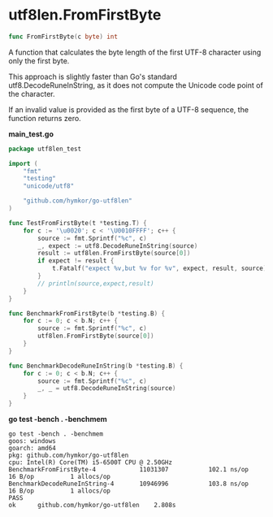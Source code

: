 utf8len.FromFirstByte
=====================

```go
func FromFirstByte(c byte) int
```

A function that calculates the byte length of the first UTF-8 character using only the first byte.

This approach is slightly faster than Go's standard utf8.DecodeRuneInString, as it does not compute the Unicode code point of the character.

If an invalid value is provided as the first byte of a UTF-8 sequence, the function returns zero.

**main_test.go**

```main_test.go
package utf8len_test

import (
    "fmt"
    "testing"
    "unicode/utf8"

    "github.com/hymkor/go-utf8len"
)

func TestFromFirstByte(t *testing.T) {
    for c := '\u0020'; c < '\U0010FFFF'; c++ {
        source := fmt.Sprintf("%c", c)
        _, expect := utf8.DecodeRuneInString(source)
        result := utf8len.FromFirstByte(source[0])
        if expect != result {
            t.Fatalf("expect %v,but %v for %v", expect, result, source)
        }
        // println(source,expect,result)
    }
}

func BenchmarkFromFirstByte(b *testing.B) {
    for c := 0; c < b.N; c++ {
        source := fmt.Sprintf("%c", c)
        utf8len.FromFirstByte(source[0])
    }
}

func BenchmarkDecodeRuneInString(b *testing.B) {
    for c := 0; c < b.N; c++ {
        source := fmt.Sprintf("%c", c)
        _, _ = utf8.DecodeRuneInString(source)
    }
}
```

**go test -bench . -benchmem**

```make bench |
go test -bench . -benchmem
goos: windows
goarch: amd64
pkg: github.com/hymkor/go-utf8len
cpu: Intel(R) Core(TM) i5-6500T CPU @ 2.50GHz
BenchmarkFromFirstByte-4        	11031307	       102.1 ns/op	      16 B/op	       1 allocs/op
BenchmarkDecodeRuneInString-4   	10946996	       103.8 ns/op	      16 B/op	       1 allocs/op
PASS
ok  	github.com/hymkor/go-utf8len	2.808s
```
